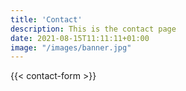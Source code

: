 ```yaml
---
title: 'Contact'
description: This is the contact page
date: 2021-08-15T11:11:11+01:00
image: "/images/banner.jpg"
---
```


{{< contact-form >}}